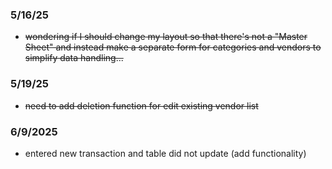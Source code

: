 ### 5/16/25
- ~~wondering if I should change my layout so that there's not a "Master Sheet" and instead make a separate form for categories and vendors to simplify data handling...~~
### 5/19/25 
- ~~need to add deletion function for edit existing vendor list~~
### 6/9/2025
- entered new transaction and table did not update (add functionality)